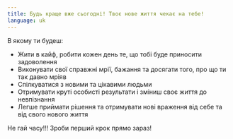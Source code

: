 ```yaml
---
title: Будь краще вже сьогодні! Твоє нове життя чекає на тебе!
language: uk
---
```


<span class='text-caveat'>В якому ти будеш:</span>

<ul>
    <li>Жити в кайф, робити кожен день те, що тобі буде приносити задоволення</li>
    <li>Виконувати свої справжні мрії, бажання та досягати того, про що ти так давно мріяв</li>
    <li>Спілкуватися з новими та цікавими людьми</li>
    <li>Отримувати круті особисті результати і зміниш своє життя до невпізнання</li>
    <li>Легше приймати рішення та отримувати нові враження від себе та від свого нового життя</li>
</ul>

<span class='text-caveat'>Не гай часу!!! Зроби перший крок прямо зараз!</span>
